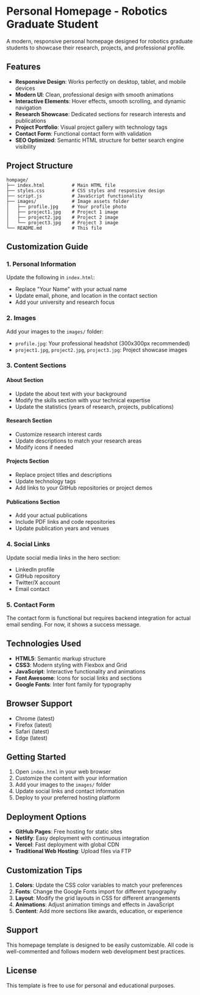 # Personal Homepage - Robotics Graduate Student

A modern, responsive personal homepage designed for robotics graduate students to showcase their research, projects, and professional profile.

## Features

- **Responsive Design**: Works perfectly on desktop, tablet, and mobile devices
- **Modern UI**: Clean, professional design with smooth animations
- **Interactive Elements**: Hover effects, smooth scrolling, and dynamic navigation
- **Research Showcase**: Dedicated sections for research interests and publications
- **Project Portfolio**: Visual project gallery with technology tags
- **Contact Form**: Functional contact form with validation
- **SEO Optimized**: Semantic HTML structure for better search engine visibility

## Project Structure

```
hompage/
├── index.html          # Main HTML file
├── styles.css          # CSS styles and responsive design
├── script.js           # JavaScript functionality
├── images/             # Image assets folder
│   ├── profile.jpg     # Your profile photo
│   ├── project1.jpg    # Project 1 image
│   ├── project2.jpg    # Project 2 image
│   └── project3.jpg    # Project 3 image
└── README.md           # This file
```

## Customization Guide

### 1. Personal Information
Update the following in `index.html`:
- Replace "Your Name" with your actual name
- Update email, phone, and location in the contact section
- Add your university and research focus

### 2. Images
Add your images to the `images/` folder:
- `profile.jpg`: Your professional headshot (300x300px recommended)
- `project1.jpg`, `project2.jpg`, `project3.jpg`: Project showcase images

### 3. Content Sections

#### About Section
- Update the about text with your background
- Modify the skills section with your technical expertise
- Update the statistics (years of research, projects, publications)

#### Research Section
- Customize research interest cards
- Update descriptions to match your research areas
- Modify icons if needed

#### Projects Section
- Replace project titles and descriptions
- Update technology tags
- Add links to your GitHub repositories or project demos

#### Publications Section
- Add your actual publications
- Include PDF links and code repositories
- Update publication years and venues

### 4. Social Links
Update social media links in the hero section:
- LinkedIn profile
- GitHub repository
- Twitter/X account
- Email contact

### 5. Contact Form
The contact form is functional but requires backend integration for actual email sending. For now, it shows a success message.

## Technologies Used

- **HTML5**: Semantic markup structure
- **CSS3**: Modern styling with Flexbox and Grid
- **JavaScript**: Interactive functionality and animations
- **Font Awesome**: Icons for social links and sections
- **Google Fonts**: Inter font family for typography

## Browser Support

- Chrome (latest)
- Firefox (latest)
- Safari (latest)
- Edge (latest)

## Getting Started

1. Open `index.html` in your web browser
2. Customize the content with your information
3. Add your images to the `images/` folder
4. Update social links and contact information
5. Deploy to your preferred hosting platform

## Deployment Options

- **GitHub Pages**: Free hosting for static sites
- **Netlify**: Easy deployment with continuous integration
- **Vercel**: Fast deployment with global CDN
- **Traditional Web Hosting**: Upload files via FTP

## Customization Tips

1. **Colors**: Update the CSS color variables to match your preferences
2. **Fonts**: Change the Google Fonts import for different typography
3. **Layout**: Modify the grid layouts in CSS for different arrangements
4. **Animations**: Adjust animation timings and effects in JavaScript
5. **Content**: Add more sections like awards, education, or experience

## Support

This homepage template is designed to be easily customizable. All code is well-commented and follows modern web development best practices.

## License

This template is free to use for personal and educational purposes.
